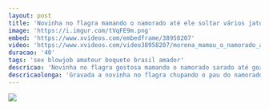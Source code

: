 ```yaml
---
layout: post
title: 'Novinha no flagra mamando o namorado até ele soltar vários jatos de porra'
image: 'https://i.imgur.com/tVqFE9m.png'
embed: 'https://www.xvideos.com/embedframe/38958207'
video: 'https://www.xvideos.com/video38958207/morena_mamou_o_namorado_ate_ele_soltar_varios_jatos_de_porra'
duracao: '40'
tags: 'sex blowjob amateur boquete brasil amador'
descricao: 'Novinha no flagra gostosa mamando o namorado sarado até gozar. Essa safada rabuda chupa gostoso o namorado sem parar.'
descricaolonga: 'Gravada a novinha no flagra chupando o pau do namorado até ele gozar varias vezes. O sortudo ganhou um boquete dessa gulosa gostosa com um rabão sensacional.'
---
```

<a href="{{ page.url | prepend: site.baseurl | prepend: site.url }}"><img src="{{ page.image }}" /></a>
